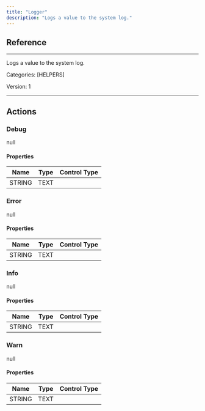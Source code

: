 ```yaml
---
title: "Logger"
description: "Logs a value to the system log."
---
```

## Reference
<hr />

Logs a value to the system log.

Categories: [HELPERS]

Version: 1

<hr />






## Actions


### Debug
null

#### Properties

|      Name      |     Type     |     Control Type     |
|:--------------:|:------------:|:--------------------:|
| STRING | TEXT  |




### Error
null

#### Properties

|      Name      |     Type     |     Control Type     |
|:--------------:|:------------:|:--------------------:|
| STRING | TEXT  |




### Info
null

#### Properties

|      Name      |     Type     |     Control Type     |
|:--------------:|:------------:|:--------------------:|
| STRING | TEXT  |




### Warn
null

#### Properties

|      Name      |     Type     |     Control Type     |
|:--------------:|:------------:|:--------------------:|
| STRING | TEXT  |





